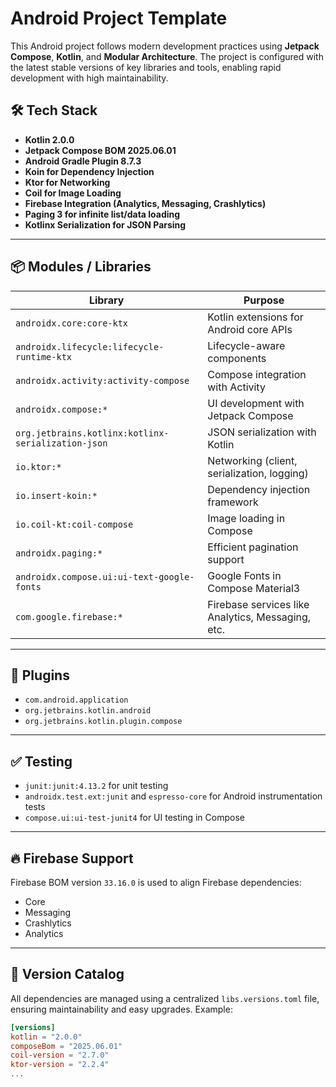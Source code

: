 # Android Project Template

This Android project follows modern development practices using **Jetpack Compose**, **Kotlin**, and **Modular Architecture**. The project is configured with the latest stable versions of key libraries and tools, enabling rapid development with high maintainability.

## 🛠 Tech Stack

- **Kotlin 2.0.0**
- **Jetpack Compose BOM 2025.06.01**
- **Android Gradle Plugin 8.7.3**
- **Koin for Dependency Injection**
- **Ktor for Networking**
- **Coil for Image Loading**
- **Firebase Integration (Analytics, Messaging, Crashlytics)**
- **Paging 3 for infinite list/data loading**
- **Kotlinx Serialization for JSON Parsing**

---

## 📦 Modules / Libraries

| Library                             | Purpose                                             |
|-------------------------------------|-----------------------------------------------------|
| `androidx.core:core-ktx`            | Kotlin extensions for Android core APIs             |
| `androidx.lifecycle:lifecycle-runtime-ktx` | Lifecycle-aware components                  |
| `androidx.activity:activity-compose`| Compose integration with Activity                   |
| `androidx.compose:*`                | UI development with Jetpack Compose                 |
| `org.jetbrains.kotlinx:kotlinx-serialization-json` | JSON serialization with Kotlin               |
| `io.ktor:*`                         | Networking (client, serialization, logging)         |
| `io.insert-koin:*`                  | Dependency injection framework                      |
| `io.coil-kt:coil-compose`          | Image loading in Compose                            |
| `androidx.paging:*`                | Efficient pagination support                        |
| `androidx.compose.ui:ui-text-google-fonts` | Google Fonts in Compose Material3            |
| `com.google.firebase:*`           | Firebase services like Analytics, Messaging, etc.   |

---

## 🔌 Plugins

- `com.android.application`
- `org.jetbrains.kotlin.android`
- `org.jetbrains.kotlin.plugin.compose`

---

## ✅ Testing

- `junit:junit:4.13.2` for unit testing
- `androidx.test.ext:junit` and `espresso-core` for Android instrumentation tests
- `compose.ui:ui-test-junit4` for UI testing in Compose

---

## 🔥 Firebase Support

Firebase BOM version `33.16.0` is used to align Firebase dependencies:
- Core
- Messaging
- Crashlytics
- Analytics

---

## 📂 Version Catalog

All dependencies are managed using a centralized `libs.versions.toml` file, ensuring maintainability and easy upgrades. Example:

```toml
[versions]
kotlin = "2.0.0"
composeBom = "2025.06.01"
coil-version = "2.7.0"
ktor-version = "2.2.4"
...
